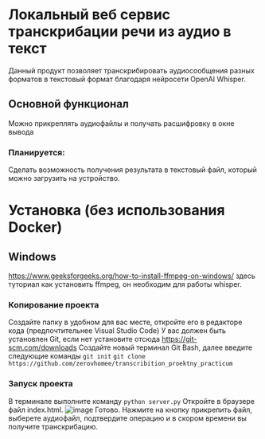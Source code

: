# Локальный веб сервис транскрибации речи из аудио в текст 
Данный продукт позволяет транскрибировать аудиосообщения разных форматов в текстовый формат благодаря нейросети OpenAI Whisper. 
## Основной функционал
Можно прикреплять аудиофайлы и получать расшифровку в окне вывода
### Планируется:
Сделать возможность получения результата в текстовый файл, который можно загрузить на устройство.

# Установка (без использования Docker)
## Windows
https://www.geeksforgeeks.org/how-to-install-ffmpeg-on-windows/ здесь туториал как установить ffmpeg, он необходим для работы whisper.
### Копирование проекта
Создайте папку в удобном для вас месте, откройте его в редакторе кода (предпочтительнее Visual Studio Code)
У вас должен быть установлен Git, если нет установите отсюда https://git-scm.com/downloads
Создайте новый терминал Git Bash, далее введите следующие команды
`git init`
`git clone https://github.com/zerovhomee/transcribition_proektny_practicum`
### Запуск проекта
В терминале выполните команду
`python server.py`
Откройте в браузере файл index.html.
![image](https://github.com/user-attachments/assets/3a5c3e7f-e43f-4639-8a0f-eb54d8fd3d61)
Готово. Нажмите на кнопку прикрепить файл, выберете аудиофайл, подтвердите операцию и в скором времени вы получите транскрибацию.
